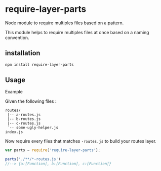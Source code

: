 # require-layer-parts
Node module to require multiples files based on a pattern.

This module helps to require multiples files at once based on a naming convention.

## installation 
```bash
npm install require-layer-parts
```


## Usage

Example

Given the following files :
```
routes/
 |-- a-routes.js
 |-- b-routes.js
 |-- c-routes.js
 `-- some-ugly-helper.js
index.js
```

Now require every files that matches `-routes.js` to build your routes layer.

```js
var parts = require('require-layer-parts');

parts('./**/*-routes.js')
//--> {a:[Function], b:[Function], c:[Function]}
```
